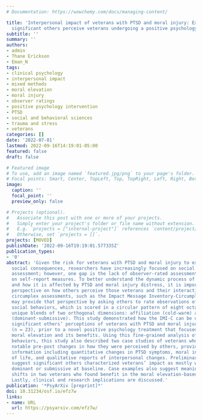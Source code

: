 ```yaml
---
# Documentation: https://wowchemy.com/docs/managing-content/

title: 'Interpersonal impact of veterans with PTSD and moral injury: Exploring how
  significant others perceive veterans undergoing a positive psychology intervention'
subtitle: ''
summary: ''
authors:
- admin
- Thane Erickson
- Eman_N
tags:
- clinical psychology
- interpersonal impact
- mixed methods
- moral elevation
- moral injury
- observer ratings
- positive psychology intervention
- PTSD
- social and behavioral sciences
- trauma and stress
- veterans
categories: []
date: '2022-07-01'
lastmod: 2022-09-16T14:19:01-05:00
featured: false
draft: false

# Featured image
# To use, add an image named `featured.jpg/png` to your page's folder.
# Focal points: Smart, Center, TopLeft, Top, TopRight, Left, Right, BottomLeft, Bottom, BottomRight.
image:
  caption: ''
  focal_point: ''
  preview_only: false

# Projects (optional).
#   Associate this post with one or more of your projects.
#   Simply enter your project's folder or file name without extension.
#   E.g. `projects = ["internal-project"]` references `content/project/deep-learning/index.md`.
#   Otherwise, set `projects = []`.
projects: [MOVED]
publishDate: '2022-09-16T19:19:01.577335Z'
publication_types:
- '0'
abstract: 'Given the risk for veterans with PTSD and moral injury to experience negative
  social consequences, researchers have increasingly focused on social functioning
  assessment; however, one gap is the lack of observer-rated assessment and reliance
  on self-report measures. To better understand the dynamic process of social functioning
  and how it is affected by PTSD and moral injury distress, it is important to gain
  perspective on how others perceive those veterans and their interactions. Interpersonal
  circumplex assessments, such as the Impact Message Inventory-Circumplex (IMI-C),
  may provide that perspective by asking others to rate observations of veterans’
  social behaviors, which is scored in a circular pattern of eight octants representing
  unique blends of two orthogonal dimensions: affiliation (cold-warm) and control
  (dominant-submissive). This study demonstrated how the IMI-C can be used to examine
  significant others’ perceptions of veterans with PTSD and moral injury at baseline
  (n = 23), prior to a novel positive psychology treatment that focused on inducing
  moral elevation and its benefits. Using this fine-grained analysis of interpersonal
  behaviors, this study also described two case studies of veterans who demonstrated
  notable pre-post changes in how they were perceived by others, providing contextual
  information including quantitative changes in PTSD symptoms, moral injury, and quality
  of life, and qualitative reports of interpersonal changes. Preliminary findings
  suggest significant others characterized veterans’ impact as mostly warm and neither
  dominant or submissive at baseline. Case examples also suggest meaningful interpersonal
  shifts in two veterans who found benefit in the moral elevation-based intervention.
  Lastly, clinical and research implications are discussed.'
publication: '*PsyArXiv [preprint]*'
doi: 10.31234/osf.io/efz7w
links:
- name: URL
  url: https://psyarxiv.com/efz7w/
---
```

